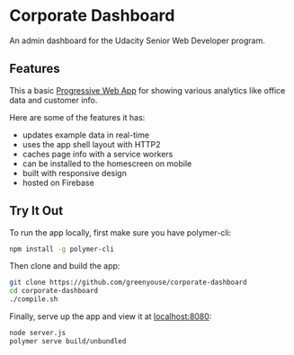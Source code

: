 # Corporate Dashboard

An admin dashboard for the Udacity Senior Web Developer program.

## Features

This a basic
[Progressive Web App](https://en.wikipedia.org/wiki/Progressive_web_app)
for showing various analytics like office data and customer info.

Here are some of the features it has:
- updates example data in real-time
- uses the app shell layout with HTTP2
- caches page info with a service workers
- can be installed to the homescreen on mobile
- built with responsive design
- hosted on Firebase

## Try It Out

To run the app locally, first make sure you have polymer-cli:

```sh
npm install -g polymer-cli
```

Then clone and build the app:

```sh
git clone https://github.com/greenyouse/corporate-dashboard
cd corporate-dashboard
./compile.sh
```

Finally, serve up the app and view it at [localhost:8080](http://localhost:8080):

```sh
node server.js
polymer serve build/unbundled
```
